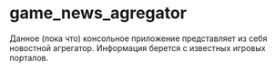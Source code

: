 # game_news_agregator
Данное (пока что) консольное  приложение представляет из себя новостной агрегатор. 
Информация берется с известных игровых порталов.
